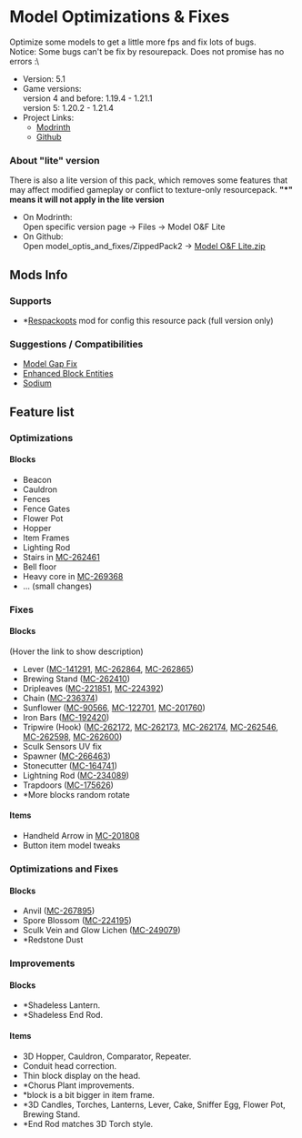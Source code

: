 # Model Optimizations & Fixes

Optimize some models to get a little more fps and fix lots of bugs.  
Notice: Some bugs can't be fix by resourepack. Does not promise has no errors :\\

- Version: 5.1
- Game versions:  
  version 4 and before: 1.19.4 - 1.21.1  
  version 5: 1.20.2 - 1.21.4
- Project Links:
  - [Modrinth](https://modrinth.com/resourcepack/model-optimizations-and-fixes)
  - [Github](https://github.com/Minecrafthyr/model_optis_and_fixes)


### About "lite" version

There is also a lite version of this pack, which removes some features that may affect modified gameplay or conflict to texture-only resourcepack. **"\*" means it will not apply in the lite version**

- On Modrinth:  
  Open specific version page -> Files -> Model O&F Lite
- On Github:  
  Open model_optis_and_fixes/ZippedPack2 -> [Model O&F Lite.zip](https://github.com/Minecrafthyr/model_optis_and_fixes/blob/main/ZippedPack2/Model%20O%26F%20Lite.zip)


## Mods Info

### Supports

- \*[Respackopts](https://modrinth.com/mod/respackopts) mod for config this resource pack (full version only)

### Suggestions / Compatibilities

- [Model Gap Fix](https://modrinth.com/mod/modelfix)
- [Enhanced Block Entities](https://modrinth.com/mod/ebe)
- [Sodium](https://modrinth.com/mod/sodium)


## Feature list

### Optimizations

#### Blocks

- Beacon
- Cauldron
- Fences
- Fence Gates
- Flower Pot
- Hopper
- Item Frames
- Lighting Rod
- Stairs in [MC-262461](https://bugs.mojang.com/browse/MC-262461)
- Bell floor
- Heavy core in [MC-269368](https://bugs.mojang.com/browse/MC-269368)
- ... (small changes)

### Fixes

#### Blocks

(Hover the link to show description)

- Lever ([MC-141291](https://bugs.mojang.com/browse/MC-141291 "lever state blockstate json backwards"), [MC-262864](https://bugs.mojang.com/browse/MC-262864 "Lever base texture is mapped upside-down"), [MC-262865](https://bugs.mojang.com/browse/MC-262865 "Lever handle is shaded"))
- Brewing Stand ([MC-262410](https://bugs.mojang.com/browse/MC-262410 "Brewing stand arms appear darker than they should"))
- Dripleaves ([MC-221851](https://bugs.mojang.com/browse/MC-221851 "Tilted big dripleaf texture mirrored incorrectly from underneath"), [MC-224392](https://bugs.mojang.com/browse/MC-224392 "Big dripleaves are rendered too dark when blocks are placed adjacent to them while smooth lighting is enabled"))
- Chain ([MC-236374](https://bugs.mojang.com/browse/MC-236374 "Chains are rendered too dark when blocks are placed adjacent to them while smooth lighting is enabled"))
- Sunflower ([MC-90566](https://bugs.mojang.com/browse/MC-90566 "The plants of sunflowers don't connect to their stems"), [MC-122701](https://bugs.mojang.com/browse/MC-122701 "Sunflowers are stretched"), [MC-201760](https://bugs.mojang.com/browse/MC-201760 "Sunflower top half cross model is not mirrored on the back"))
- Iron Bars ([MC-192420](https://bugs.mojang.com/browse/MC-192420 "Iron bars Z-fight on the bottom and top"))
- Tripwire (Hook) ([MC-262172](https://bugs.mojang.com/browse/MC-262172 "Tripwire hook model incorrect - stick does not attach to ring symmetrically"), [MC-262173](https://bugs.mojang.com/browse/MC-262173 "The tripwire hook model uses the oak planks texture for the stick, rather than the tripwire hook item texture"), [MC-262174](https://bugs.mojang.com/browse/MC-262174 "The section of tripwire that is attached to a tripwire hook is stretched"), [MC-262546](https://bugs.mojang.com/browse/MC-262546 "Texture mapping on tripwire hook rings appears to be wrong"), [MC-262598](https://bugs.mojang.com/browse/MC-262598 'Tripwire textures in the tripwire hook "attached: true" state have a wrong black rendering when the tripwire hook is attached to a non-transparent block'), [MC-262600](https://bugs.mojang.com/browse/MC-262600 "Tripwire texture can rotate unexpectedly when neighbouring connections change / is mapped inconsistently"))
- Sculk Sensors UV fix
- Spawner ([MC-266463](https://bugs.mojang.com/browse/MC-266463 "The interior north and south faces of trial spawners are culled incorrectly"))
- Stonecutter ([MC-164741](https://bugs.mojang.com/browse/MC-164741 "Stonecutter blades are much brighter when north/south than east/west"))
- Lightning Rod ([MC-234089](https://bugs.mojang.com/browse/MC-234089 "Lightning rods are rendered too dark when blocks are placed adjacent to them while smooth lighting is enabled"))
- Trapdoors ([MC-175626](https://bugs.mojang.com/browse/MC-175626 "Trapdoors are rendered too dark when blocks are placed adjacent to them while smooth lighting is enabled"))
- \*More blocks random rotate

#### Items

- Handheld Arrow in [MC-201808](https://bugs.mojang.com/browse/MC-201808)
- Button item model tweaks

### Optimizations and Fixes

#### Blocks

- Anvil ([MC-267895](https://bugs.mojang.com/browse/MC-267895 "Anvil's texture is mapped very strangely"))
- Spore Blossom ([MC-224195](https://bugs.mojang.com/browse/MC-224195 "Parity issue: Differences in the spore blossom model in JE/BE"))
- Sculk Vein and Glow Lichen ([MC-249079](https://bugs.mojang.com/browse/MC-249079 "Sculk veins not mirrored correctly from behind"))
- \*Redstone Dust

### Improvements

#### Blocks

- \*Shadeless Lantern.
- \*Shadeless End Rod.

#### Items

- 3D Hopper, Cauldron, Comparator, Repeater.
- Conduit head correction.
- Thin block display on the head.
- \*Chorus Plant improvements.
- \*block is a bit bigger in item frame.
- \*3D Candles, Torches, Lanterns, Lever, Cake, Sniffer Egg, Flower Pot, Brewing Stand.
- \*End Rod matches 3D Torch style.
